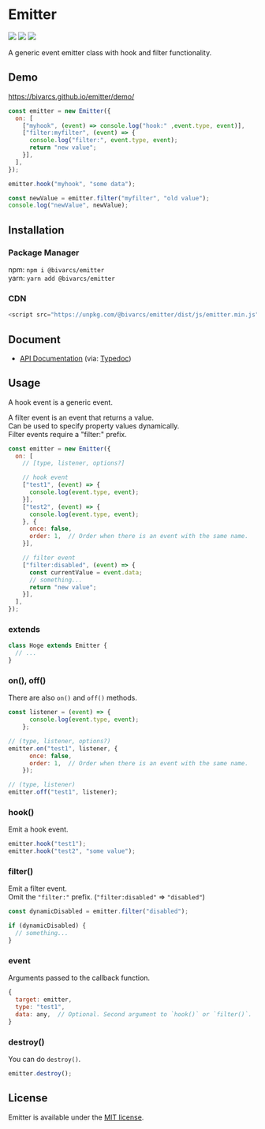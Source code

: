 # Emitter
![](https://img.shields.io/npm/types/@bivarcs/emitter)
![](https://img.shields.io/node/v/@bivarcs/emitter)
![](https://img.shields.io/github/license/bivarcs/emitter)

A generic event emitter class with hook and filter functionality.

## Demo
https://bivarcs.github.io/emitter/demo/

```js
const emitter = new Emitter({
  on: [
    ["myhook", (event) => console.log("hook:" ,event.type, event)],
    ["filter:myfilter", (event) => {
      console.log("filter:", event.type, event);
      return "new value";
    }],
  ],
});

emitter.hook("myhook", "some data");

const newValue = emitter.filter("myfilter", "old value");
console.log("newValue", newValue);
```

## Installation
### Package Manager
npm: `npm i @bivarcs/emitter`  
yarn: `yarn add @bivarcs/emitter`  

### CDN
```js
<script src="https://unpkg.com/@bivarcs/emitter/dist/js/emitter.min.js"></script>
```

## Document
- [API Documentation](https://bivarcs.github.io/emitter/docs/) (via: [Typedoc](https://github.com/TypeStrong/typedoc))

## Usage
A hook event is a generic event.  
  
A filter event is an event that returns a value.  
Can be used to specify property values dynamically.  
Filter events require a "filter:" prefix.

```js
const emitter = new Emitter({
  on: [
    // [type, listener, options?]

    // hook event
    ["test1", (event) => {
      console.log(event.type, event);
    }],
    ["test2", (event) => {
      console.log(event.type, event);
    }, {
      once: false,
      order: 1,  // Order when there is an event with the same name.
    }],

    // filter event
    ["filter:disabled", (event) => {
      const currentValue = event.data;
      // something...
      return "new value";
    }],
  ],
});
```

### extends
```js
class Hoge extends Emitter {
  // ...
}
```

### on(), off()
There are also `on()` and `off()` methods.

```js
const listener = (event) => {
      console.log(event.type, event);
    };

// (type, listener, options?)
emitter.on("test1", listener, {
      once: false,
      order: 1,  // Order when there is an event with the same name.
    });

// (type, listener)
emitter.off("test1", listener);
```

### hook()
Emit a hook event.

```js
emitter.hook("test1");
emitter.hook("test2", "some value");
```

### filter()
Emit a filter event.  
Omit the `"filter:"` prefix. (`"filter:disabled"` => `"disabled"`)

```js
const dynamicDisabled = emitter.filter("disabled");

if (dynamicDisabled) {
  // something...
}
```

### event
Arguments passed to the callback function.

```js
{
  target: emitter,
  type: "test1",
  data: any,  // Optional. Second argument to `hook()` or `filter()`.
}
```

### destroy()
You can do `destroy()`.

```js
emitter.destroy();
```

## License
Emitter is available under the [MIT license](LICENSE.md).